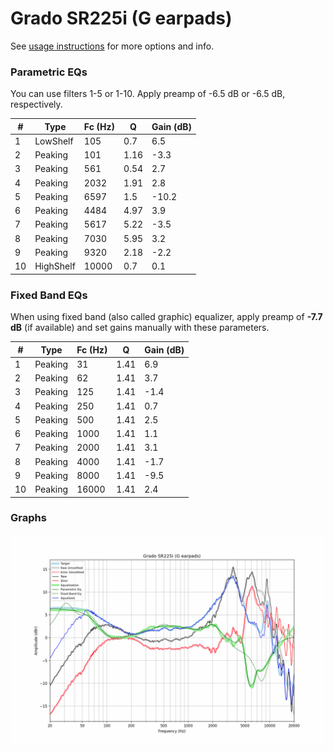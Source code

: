 # Grado SR225i (G earpads)
See [usage instructions](https://github.com/jaakkopasanen/AutoEq#usage) for more options and info.

### Parametric EQs
You can use filters 1-5 or 1-10. Apply preamp of -6.5 dB or -6.5 dB, respectively.

|   # | Type      |   Fc (Hz) |    Q |   Gain (dB) |
|-----|-----------|-----------|------|-------------|
|   1 | LowShelf  |       105 | 0.7  |         6.5 |
|   2 | Peaking   |       101 | 1.16 |        -3.3 |
|   3 | Peaking   |       561 | 0.54 |         2.7 |
|   4 | Peaking   |      2032 | 1.91 |         2.8 |
|   5 | Peaking   |      6597 | 1.5  |       -10.2 |
|   6 | Peaking   |      4484 | 4.97 |         3.9 |
|   7 | Peaking   |      5617 | 5.22 |        -3.5 |
|   8 | Peaking   |      7030 | 5.95 |         3.2 |
|   9 | Peaking   |      9320 | 2.18 |        -2.2 |
|  10 | HighShelf |     10000 | 0.7  |         0.1 |

### Fixed Band EQs
When using fixed band (also called graphic) equalizer, apply preamp of **-7.7 dB** (if available) and set gains manually with these parameters.

|   # | Type    |   Fc (Hz) |    Q |   Gain (dB) |
|-----|---------|-----------|------|-------------|
|   1 | Peaking |        31 | 1.41 |         6.9 |
|   2 | Peaking |        62 | 1.41 |         3.7 |
|   3 | Peaking |       125 | 1.41 |        -1.4 |
|   4 | Peaking |       250 | 1.41 |         0.7 |
|   5 | Peaking |       500 | 1.41 |         2.5 |
|   6 | Peaking |      1000 | 1.41 |         1.1 |
|   7 | Peaking |      2000 | 1.41 |         3.1 |
|   8 | Peaking |      4000 | 1.41 |        -1.7 |
|   9 | Peaking |      8000 | 1.41 |        -9.5 |
|  10 | Peaking |     16000 | 1.41 |         2.4 |

### Graphs
![](./Grado%20SR225i%20(G%20earpads).png)
